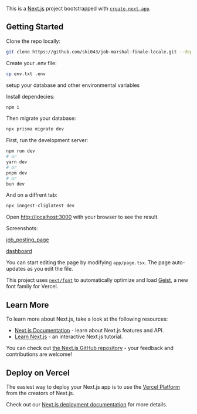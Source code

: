 This is a [Next.js](https://nextjs.org) project bootstrapped with [`create-next-app`](https://nextjs.org/docs/app/api-reference/cli/create-next-app).

## Getting Started
Clone the repo locally:
```bash
git clone https://github.com/ski043/job-marshal-finale-locale.git --depth 1 && cd job-marshal-finale-locale
```

Create your .env file:
```bash
cp env.txt .env
```
setup your database and other environmental variables

Install dependecies:
```bash
npm i
```
Then migrate your database:
```bash
npx prisma migrate dev
```

First, run the development server:

```bash
npm run dev
# or
yarn dev
# or
pnpm dev
# or
bun dev
```
And on a diffrent tab:
```bash
npx inngest-cli@latest dev
```

Open [http://localhost:3000](http://localhost:3000) with your browser to see the result.

Screenshots:

[job_posting_page](images/image.png)

[dashboard](images/image%20copy.png)

You can start editing the page by modifying `app/page.tsx`. The page auto-updates as you edit the file.

This project uses [`next/font`](https://nextjs.org/docs/app/building-your-application/optimizing/fonts) to automatically optimize and load [Geist](https://vercel.com/font), a new font family for Vercel.

## Learn More

To learn more about Next.js, take a look at the following resources:

- [Next.js Documentation](https://nextjs.org/docs) - learn about Next.js features and API.
- [Learn Next.js](https://nextjs.org/learn) - an interactive Next.js tutorial.

You can check out [the Next.js GitHub repository](https://github.com/vercel/next.js) - your feedback and contributions are welcome!

## Deploy on Vercel

The easiest way to deploy your Next.js app is to use the [Vercel Platform](https://vercel.com/new?utm_medium=default-template&filter=next.js&utm_source=create-next-app&utm_campaign=create-next-app-readme) from the creators of Next.js.

Check out our [Next.js deployment documentation](https://nextjs.org/docs/app/building-your-application/deploying) for more details.
